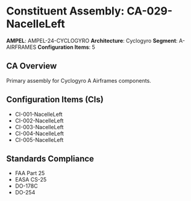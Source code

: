 # Constituent Assembly: CA-029-NacelleLeft

**AMPEL**: AMPEL-24-CYCLOGYRO
**Architecture**: Cyclogyro
**Segment**: A-AIRFRAMES
**Configuration Items**: 5

## CA Overview
Primary assembly for Cyclogyro A Airframes components.

## Configuration Items (CIs)
- CI-001-NacelleLeft
- CI-002-NacelleLeft
- CI-003-NacelleLeft
- CI-004-NacelleLeft
- CI-005-NacelleLeft

## Standards Compliance
- FAA Part 25
- EASA CS-25
- DO-178C
- DO-254
